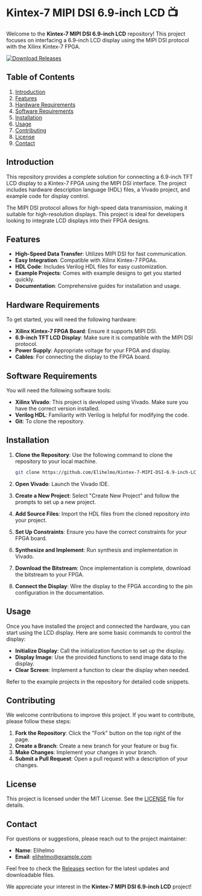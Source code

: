 # Kintex-7 MIPI DSI 6.9-inch LCD 📺

Welcome to the **Kintex-7 MIPI DSI 6.9-inch LCD** repository! This project focuses on interfacing a 6.9-inch LCD display using the MIPI DSI protocol with the Xilinx Kintex-7 FPGA. 

[![Download Releases](https://img.shields.io/badge/Download%20Releases-Click%20Here-brightgreen)](https://github.com/Elihelmo/Kintex-7-MIPI-DSI-6.9-inch-LCD/releases)

## Table of Contents

1. [Introduction](#introduction)
2. [Features](#features)
3. [Hardware Requirements](#hardware-requirements)
4. [Software Requirements](#software-requirements)
5. [Installation](#installation)
6. [Usage](#usage)
7. [Contributing](#contributing)
8. [License](#license)
9. [Contact](#contact)

## Introduction

This repository provides a complete solution for connecting a 6.9-inch TFT LCD display to a Kintex-7 FPGA using the MIPI DSI interface. The project includes hardware description language (HDL) files, a Vivado project, and example code for display control. 

The MIPI DSI protocol allows for high-speed data transmission, making it suitable for high-resolution displays. This project is ideal for developers looking to integrate LCD displays into their FPGA designs.

## Features

- **High-Speed Data Transfer**: Utilizes MIPI DSI for fast communication.
- **Easy Integration**: Compatible with Xilinx Kintex-7 FPGAs.
- **HDL Code**: Includes Verilog HDL files for easy customization.
- **Example Projects**: Comes with example designs to get you started quickly.
- **Documentation**: Comprehensive guides for installation and usage.

## Hardware Requirements

To get started, you will need the following hardware:

- **Xilinx Kintex-7 FPGA Board**: Ensure it supports MIPI DSI.
- **6.9-inch TFT LCD Display**: Make sure it is compatible with the MIPI DSI protocol.
- **Power Supply**: Appropriate voltage for your FPGA and display.
- **Cables**: For connecting the display to the FPGA board.

## Software Requirements

You will need the following software tools:

- **Xilinx Vivado**: This project is developed using Vivado. Make sure you have the correct version installed.
- **Verilog HDL**: Familiarity with Verilog is helpful for modifying the code.
- **Git**: To clone the repository.

## Installation

1. **Clone the Repository**: Use the following command to clone the repository to your local machine.

   ```bash
   git clone https://github.com/Elihelmo/Kintex-7-MIPI-DSI-6.9-inch-LCD.git
   ```

2. **Open Vivado**: Launch the Vivado IDE.

3. **Create a New Project**: Select "Create New Project" and follow the prompts to set up a new project.

4. **Add Source Files**: Import the HDL files from the cloned repository into your project.

5. **Set Up Constraints**: Ensure you have the correct constraints for your FPGA board.

6. **Synthesize and Implement**: Run synthesis and implementation in Vivado.

7. **Download the Bitstream**: Once implementation is complete, download the bitstream to your FPGA.

8. **Connect the Display**: Wire the display to the FPGA according to the pin configuration in the documentation.

## Usage

Once you have installed the project and connected the hardware, you can start using the LCD display. Here are some basic commands to control the display:

- **Initialize Display**: Call the initialization function to set up the display.
- **Display Image**: Use the provided functions to send image data to the display.
- **Clear Screen**: Implement a function to clear the display when needed.

Refer to the example projects in the repository for detailed code snippets.

## Contributing

We welcome contributions to improve this project. If you want to contribute, please follow these steps:

1. **Fork the Repository**: Click the "Fork" button on the top right of the page.
2. **Create a Branch**: Create a new branch for your feature or bug fix.
3. **Make Changes**: Implement your changes in your branch.
4. **Submit a Pull Request**: Open a pull request with a description of your changes.

## License

This project is licensed under the MIT License. See the [LICENSE](LICENSE) file for details.

## Contact

For questions or suggestions, please reach out to the project maintainer:

- **Name**: Elihelmo
- **Email**: elihelmo@example.com

Feel free to check the [Releases](https://github.com/Elihelmo/Kintex-7-MIPI-DSI-6.9-inch-LCD/releases) section for the latest updates and downloadable files. 

We appreciate your interest in the **Kintex-7 MIPI DSI 6.9-inch LCD** project!
